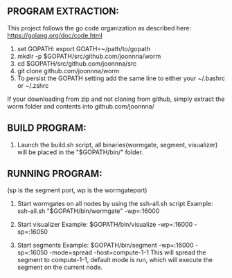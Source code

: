 
PROGRAM EXTRACTION:
----
This project follows the go code organization as described here: https://golang.org/doc/code.html

1. set GOPATH: export GOATH=~/path/to/gopath
2. mkdir -p $GOPATH/src/github.com/joonnna/worm
3. cd $GOPATH/src/github.com/joonnna/src
4. git clone github.com/joonnna/worm
5. To persist the GOPATH setting add the same line to either your ~/.bashrc or ~/.zshrc

If your downloading from zip and not cloning from github, simply extract
the worm folder and contents into github.com/joonnna/ 

BUILD PROGRAM:
----
1. Launch the build.sh script, all binaries(wormgate, segment, visualizer) will be placed
in the "$GOPATH/bin/" folder. 

RUNNING PROGRAM:
----
(sp is the segment port, wp is the wormgateport)

1. Start wormgates on all nodes by using the ssh-all.sh script
Example: ssh-all.sh "$GOPATH/bin/wormgate" -wp=:16000

2. Start visualizer
Example: $GOPATH/bin/visualize -wp=:16000 -sp=:16050

3. Start segments
Example: $GOPATH/bin/segment -wp=:16000 -sp=:16050 -mode=spread -host=compute-1-1
This will spread the segment to compute-1-1, default mode is run, which will execute
the segment on the current node.

